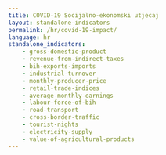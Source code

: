 ```yaml
---
title: COVID-19 Socijalno-ekonomski utjecaj
layout: standalone-indicators
permalink: /hr/covid-19-impact/
language: hr
standalone_indicators:
    - gross-domestic-product
    - revenue-from-indirect-taxes
    - bih-exports-imports
    - industrial-turnover
    - monthly-producer-price
    - retail-trade-indices
    - average-monthly-earnings
    - labour-force-of-bih
    - road-transport
    - cross-border-traffic
    - tourist-nights
    - electricity-supply
    - value-of-agricultural-products
---
```

